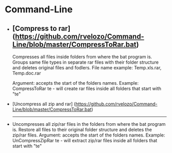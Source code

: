 Command-Line
============
* [Compress to rar] (https://github.com/rvelozo/Command-Line/blob/master/CompressToRar.bat)
  -----------------
  Compresses all files inside folders from where the bat program is.
  Groups same file types in separate rar files with their folder structure and deletes original files and fodlers.
  File name example: Temp.xls.rar, Temp.doc.rar

  Argument: accepts the start of the folders names.
  Example: CompressToRar te - will create rar files inside all folders that start with "te"

* [Uncompress all zip and rar] (https://github.com/rvelozo/Command-Line/blob/master/CompressToRar.bat)
* ----------------------------
  Uncompresses all zip/rar files in the folders from where the bat program is.
  Restore all files to their original folder structure and deletes the zip/rar files.
  Argument: accepts the start of the folders names.
  Example: UnCompressZipRar te - will extract zip/rar files inside all folders that start with "te"
